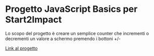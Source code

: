 # Progetto JavaScript Basics per Start2Impact

Lo scopo del progetto è creare un semplice counter che incrementi o decrementi un valore a schermo premendo i bottoni +/-

[Link al progetto](https://s2i-thecounter.netlify.app/)
